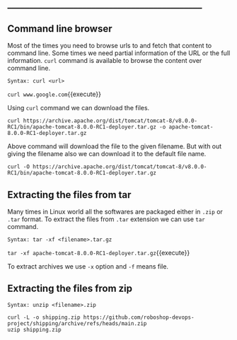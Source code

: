 ## ____________________________________________

## Command line browser

Most of the times you need to browse urls to and fetch that content to command line. Some times we need partial information of the URL or the full information. `curl` command is available to browse the content over command line.

`Syntax: curl <url>`

`curl www.google.com`{{execute}} 

Using `curl` command we can download the files.

`curl https://archive.apache.org/dist/tomcat/tomcat-8/v8.0.0-RC1/bin/apache-tomcat-8.0.0-RC1-deployer.tar.gz -o apache-tomcat-8.0.0-RC1-deployer.tar.gz`

Above command will download the file to the given filename.
But with out giving the filename also we can download it to the default file name.

`curl -O https://archive.apache.org/dist/tomcat/tomcat-8/v8.0.0-RC1/bin/apache-tomcat-8.0.0-RC1-deployer.tar.gz`


## Extracting the files from tar

Many times in Linux world all the softwares are packaged either in `.zip` or `.tar` format. To extract the files from `.tar` extension we can use `tar` command.

```
Syntax: tar -xf <filename>.tar.gz
```

`tar -xf apache-tomcat-8.0.0-RC1-deployer.tar.gz`{{execute}} 

To extract archives we use `-x` option and `-f` means file.

## Extracting the files from zip 

```
Syntax: unzip <filename>.zip
```

```
curl -L -o shipping.zip https://github.com/roboshop-devops-project/shipping/archive/refs/heads/main.zip
uzip shipping.zip 
```
